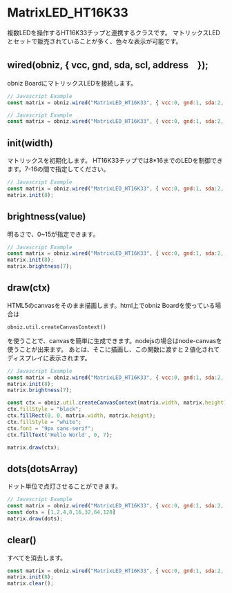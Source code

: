 # MatrixLED_HT16K33
複数LEDを操作するHT16K33チップと連携するクラスです。
マトリックスLEDとセットで販売されていることが多く、色々な表示が可能です。

## wired(obniz,  { vcc, gnd, sda, scl, address　});

obniz BoardにマトリックスLEDを接続します。

```Javascript
// Javascript Example
const matrix = obniz.wired("MatrixLED_HT16K33", { vcc:0, gnd:1, sda:2, scl:3 });
```

```Javascript
// Javascript Example
const matrix = obniz.wired("MatrixLED_HT16K33", { vcc:0, gnd:1, sda:2, scl:3, address: 0x71 });
```


## init(width)

マトリックスを初期化します。
HT16K33チップでは8*16までのLEDを制御できます。7-16の間で指定してください。

```Javascript
// Javascript Example
const matrix = obniz.wired("MatrixLED_HT16K33", { vcc:0, gnd:1, sda:2, scl:3 });
matrix.init(8);
```

## brightness(value)
明るさで、0~15が指定できます。

```Javascript
// Javascript Example
const matrix = obniz.wired("MatrixLED_HT16K33", { vcc:0, gnd:1, sda:2, scl:3 });
matrix.init(8);
matrix.brightness(7);
```

## draw(ctx)
HTML5のcanvasをそのまま描画します。html上でobniz Boardを使っている場合は

`obniz.util.createCanvasContext()`

を使うことで、canvasを簡単に生成できます。nodejsの場合はnode-canvasを使うことが出来ます。
あとは、そこに描画し、この関数に渡すと２値化されてディスプレイに表示されます。

```Javascript
// Javascript Example
const matrix = obniz.wired("MatrixLED_HT16K33", { vcc:0, gnd:1, sda:2, scl:3 });
matrix.init(8);
matrix.brightness(7);

const ctx = obniz.util.createCanvasContext(matrix.width, matrix.height);
ctx.fillStyle = "black";
ctx.fillRect(0, 0, matrix.width, matrix.height);
ctx.fillStyle = "white";
ctx.font = "9px sans-serif";
ctx.fillText('Hello World', 0, 7);

matrix.draw(ctx);
```

## dots(dotsArray)

 ドット単位で点灯させることができます。
 
 ```Javascript
 // Javascript Example
 const matrix = obniz.wired("MatrixLED_HT16K33", { vcc:0, gnd:1, sda:2, scl:3 });
 const dots = [1,2,4,8,16,32,64,128]
 matrix.draw(dots);
 ```

## clear()
すべてを消去します。

```Javascript
const matrix = obniz.wired("MatrixLED_HT16K33", { vcc:0, gnd:1, sda:2, scl:3 });
matrix.init(8);
matrix.clear();
```
